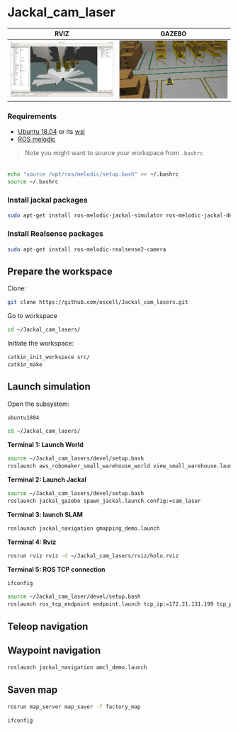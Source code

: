 # Jackal_cam_laser

| RVIZ | GAZEBO |
|:-:|:-:|
| <img src="assets/RVIZ_IMAGE.png" width="400"> | <img src="assets/GAZEBO_IMAGE.png" width="400"> |



### Requirements

- [Ubuntu 18.04](https://releases.ubuntu.com/18.04/) or its [wsl](https://ubuntu.com/tutorials/install-ubuntu-on-wsl2-on-windows-10#1-overview)
- [ROS melodic](https://wiki.ros.org/melodic/Installation/Ubuntu) 

> Note you might want to source your workspace from `.bashrc`



```bash

echo "source /opt/ros/melodic/setup.bash" >> ~/.bashrc
source ~/.bashrc
```

### Install jackal packages

```bash
sudo apt-get install ros-melodic-jackal-simulator ros-melodic-jackal-desktop ros-melodic-jackal-navigation -y
```

### Install Realsense packages

```bash
sudo apt-get install ros-melodic-realsense2-camera
```

## Prepare the workspace


Clone: 

```bash
git clone https://github.com/oscell/Jackal_cam_lasers.git
```

Go to workspace

```bash
cd ~/Jackal_cam_lasers/
```

Initiate the workspace:

```bash
catkin_init_workspace src/
catkin_make
```
## Launch simulation

Open the subsystem:

```bash
ubuntu1804
```

```bash
cd ~/Jackal_cam_lasers/
```

**Terminal 1: Launch World**

```bash
source ~/Jackal_cam_lasers/devel/setup.bash
roslaunch aws_robomaker_small_warehouse_world view_small_warehouse.launch
```

**Terminal 2: Launch Jackal**
```bash
source ~/Jackal_cam_lasers/devel/setup.bash
roslaunch jackal_gazebo spawn_jackal.launch config:=cam_laser
```

**Terminal 3: launch SLAM**
```bash
roslaunch jackal_navigation gmapping_demo.launch
```

**Terminal 4: Rviz**
```bash
rosrun rviz rviz -d ~/Jackal_cam_lasers/rviz/holo.rviz
```

**Terminal 5: ROS TCP connection**

```bash
ifconfig
```

```bash
source ~/Jackal_cam_laser/devel/setup.bash
roslaunch ros_tcp_endpoint endpoint.launch tcp_ip:=172.21.131.199 tcp_port:=10000
```


## Teleop navigation


## Waypoint navigation

```bash
roslaunch jackal_navigation amcl_demo.launch
```

## Saven map

```bash
rosrun map_server map_saver -f factory_map
```

```bash
ifconfig
```
